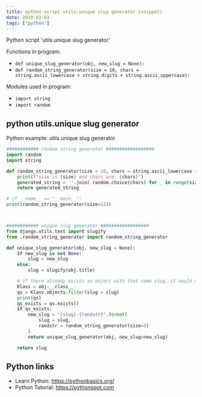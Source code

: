 ```yaml
---
title: python script utils.unique slug generator (snippet)
date: 2020-03-03
tags: ["python"]
---
```

Python script 'utils.unique slug generator'

Functions in program: 
* `def unique_slug_generator(obj, new_slug = None):`
* `def random_string_generator(size = 10, chars = string.ascii_lowercase + string.digits + string.ascii_uppercase):`

Modules used in program: 
* `import string`
* `import random`

## python utils.unique slug generator

Python example: utils.unique slug generator

```python
############ random string generator ##################
import random
import string

def random_string_generator(size = 10, chars = string.ascii_lowercase + string.digits + string.ascii_uppercase):
    print(f"size is {size} and chars are: {chars}")
    generated_string = ''.join( random.choice(chars) for _ in range(size))
    return generated_string

# if __name__ == "__main__":
print(random_string_generator(size=12))



############ unique slug generator ##################
from django.utils.text import slugify
from .random_string_generator import random_string_generator

def unique_slug_generator(obj, new_slug = None):
    if new_slug is not None:
        slug = new_slug
    else:
        slug = slugify(obj.title)

    # if there already exists an object with that same slug, it would create a new slug as below
    Klass = obj.__class__
    qs = Klass.objects.filter(slug = slug)
    print(qs)
    qs_exists = qs.exists()
    if qs_exists:
        new_slug = "{slug}-{randstr}".format(
            slug = slug, 
            randstr = random_string_generator(size=6)
        )
        return unique_slug_generator(obj, new_slug=new_slug)

    return slug

```

## Python links

- Learn Python: https://pythonbasics.org/
- Python Tutorial: https://pythonspot.com

